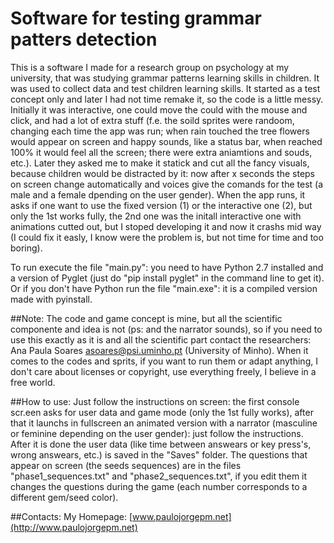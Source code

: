 # Software for testing grammar patters detection #

This is a software I made for a research group on psychology at my university, that was studying grammar patterns learning skills in children. It was used to collect data and test children learning skills. It started as a test concept only and later I had not time remake it, so the code is a little messy. Initially it was interactive, one could move the could with the mouse and click, and had a lot of extra stuff (f.e. the soild sprites were randoom, changing each time the app was run; when rain touched the tree flowers would appear on screen and happy sounds, like a status bar, when reached 100% it would feel all the screen; there were extra aniamtions and souds, etc.). Later they asked me to make it statick and cut all the fancy visuals, because children would be distracted by it: now after x seconds the steps on screen change automatically and voices give the comands for the test (a male and a female dpending on the user gender). When the app runs, it asks if one want to use the fixed version (1) or the interactive one (2), but only the 1st works fully, the 2nd one was the initall interactive one with animations cutted out, but I stoped developing it and now it crashs mid way (I could fix it easly, I know were the problem is, but not time for time and too boring).

To run execute the file "main.py": you need to have Python 2.7 installed and a version of Pyglet (just do "pip install pyglet" in the command line to get it).
Or if you don't have Python run the file "main.exe": it is a compiled version made with pyinstall.

##Note:
The code and game concept is mine, but all the scientific componente and idea is not (ps: and the narrator sounds), so if you need to use this exactly as it is and all the scientific part contact the researchers: Ana Paula Soares asoares@psi.uminho.pt (University of Minho). When it comes to the codes and sprits, if you want to run them or adapt anything, I don't care about licenses or copyright, use everything freely, I believe in a free world.

##How to use:
Just follow the instructions on screen: the first console scr.een asks for user data and game mode (only the 1st fully works), after that it launchs in fullscreen an animated version with a narrator (masculine or feminine depending on the user gender): just follow the instructions. After it is done the user data (like time between answears or key press's, wrong answears, etc.) is saved in the "Saves" folder. The questions that appear on screen (the seeds sequences) are in the files "phase1_sequences.txt" and "phase2_sequences.txt", if you edit them it changes the questions during the game (each number corresponds to a different gem/seed color).

##Contacts:
My Homepage: [www.paulojorgepm.net](http://www.paulojorgepm.net)